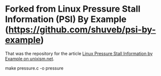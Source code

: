 # Forked from Linux Pressure Stall Information (PSI) By Example (https://github.com/shuveb/psi-by-example)
That was the repository for the article [Linux Pressure Stall Information by Example on unixism.net](https://unixism.net/2019/08/linux-pressure-stall-information-psi-by-example/).

make pressure.c -o pressure
